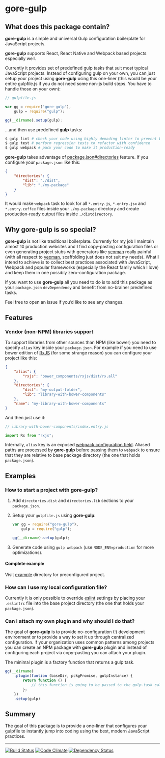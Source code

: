# gore-gulp

## What does this package contain?

**gore-gulp** is a simple and universal Gulp configuration boilerplate for
JavaScript projects.

**gore-gulp** supports React, React Native and Webpack based projects
especially well.

Currently it provides set of predefined gulp tasks that suit most typical
JavaScript projects. Instead of configuring gulp on your own, you can just
setup your project using **gore-gulp** using this one-liner (this would be your
entire gulpfile.js if you do not need some non-js build steps. You have to
handle those on your own):

```JavaScript
// gulpfile.js

var gg = require("gore-gulp"),
    gulp = require("gulp");

gg(__dirname).setup(gulp);
```

...and then use predefined **gulp** tasks:

```Bash
$ gulp lint # check your code using highly demading linter to prevent bugs
$ gulp test # perform regression tests to refactor with confidence
$ gulp webpack # pack your code to make it production-ready
```

**gore-gulp** takes advantage of
[package.json#directories](https://docs.npmjs.com/files/package.json#directorieslib)
feature. If you configure your `package.json` like this:

```JSON
{
    "directories": {
        "dist": "./dist",
        "lib": "./my-package"
    }
}
```

It would make `webpack` task to look for all `*.entry.js`, `*.entry.jsx` and
`*.entry.coffee` files inside your `./my-package` directory and create
production-ready output files inside `./distdirectory`.

## Why gore-gulp is so special?

**gore-gulp** is not like traditional boilerplate. Currently for my job I
maintain almost 10 production websites and I find copy-pasting configuration
files or even generating project stubs with generators like
[yeoman](http://yeoman.io/) really painful (with all respect to
[yeoman](http://yeoman.io/), scaffolding just does not suit my needs). What I
intend to achieve is to collect best practices associated with JavaScript,
Webpack and popular frameworks (especially the React family which I love) and
keep them in one possibly zero-configuration package.

If you want to use **gore-gulp** all you need to do is to add this package
as your `package.json` `devDependency` and benefit from no-brainer predefined
tasks.

Feel free to open an issue if you’d like to see any changes.

## Features

### Vendor (non-NPM) libraries support

To support libraries from other sources than NPM (like bower) you need to
specify `alias` key inside your `package.json`. For
example if you need to use bower edition of
[RxJS](https://github.com/Reactive-Extensions/RxJS) (for some strange reason)
you can configure your project like this:

```JSON
{
    "alias": {
        "rxjs": "bower_components/rxjs/dist/rx.all"
    },
    "directories": {
        "dist": "my-output-folder",
        "lib": "library-with-bower-components"
    },
    "name": "my-library-with-bower-components"
}
```

And then just use it:

```JavaScript
// library-with-bower-components/index.entry.js

import Rx from "rxjs";
```

Internally, `alias` key is an exposed
[webpack configuration field](http://webpack.github.io/docs/configuration.html#resolve-alias).
Aliased paths are processed by **gore-gulp** before passing them to `webpack`
to ensure that they are relative to base package directory (the one that holds
`package.json`).

## Examples

### How to start a project with gore-gulp?

1. Add `directories.dist` and `directories.lib` sections to your `package.json`.
2. Setup your `gulpfile.js` using **gore-gulp**:

    ```JavaScript
    var gg = require("gore-gulp"),
        gulp = require("gulp");

    gg(__dirname).setup(gulp);
    ```

3. Generate code using `gulp webpack` (use `NODE_ENV=production` for more
optimizations).

#### Complete example

Visit [example](example) directory for preconfigured project.

### How can I use my local configuration file?

Currently it is only possible to override
[eslint](https://github.com/eslint/eslint) settings by placing your `.eslintrc`
file into the base project directory (the one that holds your `package.json`).

### Can I attach my own plugin and why should I do that?

The goal of **gore-gulp** is to provide no-configuration (!) development
environment or to provide a way to set it up through centralized configuration.
If your organization uses common patterns among projects you can create an
NPM package with **gore-gulp** plugin and instead of configuring each project
via copy-pasting you can attach your plugin.

The minimal plugin is a factory function that returns a gulp task.

```JavaScript
gg(__dirname)
    .plugin(funtion (baseDir, pckgPromise, gulpInstance) {
        return function () {
            // this function is going to be passed to the gulp.task call
        };
    })
    .setup(gulp)
```

## Summary

The goal of this package is to provide a one-liner that configures your
gulpfile to instantly jump into coding using the best, modern JavaScript
practices.

---

[![Build Status](http://img.shields.io/travis/goreutils/gore-gulp.svg?style=flat)](https://travis-ci.org/goreutils/gore-gulp)
[![Code Climate](http://img.shields.io/codeclimate/github/goreutils/gore-gulp.svg?style=flat)](https://codeclimate.com/github/goreutils/gore-gulp)
[![Dependency Status](http://img.shields.io/david/goreutils/gore-gulp.svg?style=flat)](https://david-dm.org/goreutils/gore-gulp)
